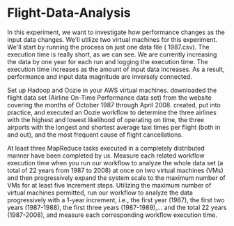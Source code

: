 # Flight-Data-Analysis
In this experiment, we want to investigate how performance changes as the input 
data changes. 
We'll utilize two virtual machines for this experiment. We'll start by running the 
process on just one data file ( 1987.csv). The execution time is really short, as we 
can see. We are currently increasing the data by one year for each run and logging 
the execution time. The execution time increases as the amount of input data 
increases. As a result, performance and input data magnitude are inversely 
connected. 

Set up Hadoop and Oozie in your AWS virtual machines. downloaded the flight data set (Airline On-Time Performance data set) from the website covering the months of October 1987 through April 2008. created, put into practice, and executed an Oozie workflow to determine the three airlines with the highest and lowest likelihood of operating on time, the three airports with the longest and shortest average taxi times per flight (both in and out), and the most frequent cause of flight cancellations.

At least three MapReduce tasks executed in a completely distributed manner have been completed by us. Measure each related workflow execution time when you run our workflow to analyze the whole data set (a total of 22 years from 1987 to 2008) at once on two virtual machines (VMs) and then progressively expand the system scale to the maximum number of VMs for at least five increment steps. Utilizing the maximum number of virtual machines permitted, run our workflow to analyze the data progressively with a 1-year increment, i.e., the first year (1987), the first two years (1987-1988), the first three years (1987-1989),... and the total 22 years (1987-2008), and measure each corresponding workflow execution time.
